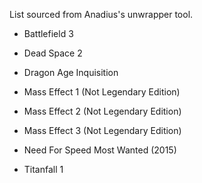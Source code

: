 List sourced from Anadius's unwrapper tool.

- Battlefield 3

- Dead Space 2

- Dragon Age Inquisition

- Mass Effect 1 (Not Legendary Edition)

- Mass Effect 2 (Not Legendary Edition)

- Mass Effect 3 (Not Legendary Edition)

- Need For Speed Most Wanted (2015)

- Titanfall 1